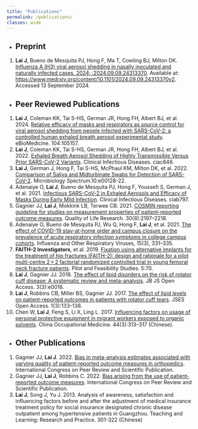 ```yaml
---
title: "Publications"
permalink: /publications/
classes: wide
---
```


- ## Preprint
1.  **Lai J**, Bueno de Mesquita PJ, Hong F, Ma T, Cowling BJ, Milton DK. [Influenza A (H3) viral aerosol shedding in nasally inoculated and naturally infected cases. 2024; :2024.09.09.24313370](https://www.medrxiv.org/content/10.1101/2024.09.09.24313370v2). Available at: https://www.medrxiv.org/content/10.1101/2024.09.09.24313370v2. Accessed 13 September 2024.

- ## Peer Reviewed Publications
1.	**Lai J**, Coleman KK, Tai S-HS, German JR, Hong FH, Albert BJ, et al. 2024. [Relative efficacy of masks and respirators as source control for viral aerosol shedding from people infected with SARS-CoV-2: a controlled human exhaled breath aerosol experimental study](https://www.thelancet.com/journals/ebiom/article/PIIS2352-3964(24)00192-0/fulltext). eBioMedicine. 104:105157.
2.	**Lai J**, Coleman KK, Tai S-HS, German JR, Hong FH, Albert BJ, et al. 2022. [Exhaled Breath Aerosol Shedding of Highly Transmissible Versus Prior SARS-CoV-2 Variants](https://academic.oup.com/cid/article/76/5/786/6773834). Clinical Infectious Diseases. ciac846.
3.	**Lai J**, German J, Hong F, Tai S-HS, McPhaul KM, Milton DK, et al. 2022. [Comparison of Saliva and Midturbinate Swabs for Detection of SARS-CoV-2](https://journals.asm.org/doi/full/10.1128/spectrum.00128-22). Microbiology Spectrum.10:e00128-22.
4.	Adenaiye O, **Lai J**, Bueno de Mesquita PJ, Hong F, Youssefi S, German J, et al. 2021. [Infectious SARS-CoV-2 in Exhaled Aerosols and Efficacy of Masks During Early Mild Infection](https://academic.oup.com/cid/article/75/1/e241/6370149). Clinical Infectious Diseases. ciab797.
5.	Gagnier JJ, **Lai J**, Mokkink LB, Terwee CB. 2021. [COSMIN reporting guideline for studies on measurement properties of patient-reported outcome measures](https://link.springer.com/article/10.1007/s11136-021-02822-4). Quality of Life Research. 30(8):2197–2218.
6.	Adenaiye O, Bueno de Mesquita PJ, Wu Q, Hong F, **Lai J**, et al. 2021. [The effect of COVID-19 stay-at-home order and campus closure on the prevalence of acute respiratory infection symptoms in college campus cohorts](https://onlinelibrary.wiley.com/doi/full/10.1111/irv.12837). Influenza and Other Respiratory Viruses, 15(3), 331–335.
7.	**FAITH-2 Investigators**, et al. 2019. [Fixation using alternative implants for the treatment of hip fractures (FAITH-2): design and rationale for a pilot multi-centre 2 × 2 factorial randomized controlled trial in young femoral neck fracture patients](https://link.springer.com/article/10.1186/s40814-019-0458-x). Pilot and Feasibility Studies. 5:70.
8.	**Lai J**, Gagnier JJ. 2018. [The effect of lipid disorders on the risk of rotator cuff disease: A systematic review and meta-analysis](https://journals.lww.com/jbjsoa/fulltext/2018/09000/The_Effect_of_Lipid_Disorders_on_the_Risk_of.11.aspx?__s=xxxxxxx&utm_source=drip&utm_medium=email&utm_campaign=Dr.+Casey’s+Kitchen%3A+Arthritis%2C+Joint+Pain+and+Metabolic+Health). JB JS Open Access. 3(3):e0018. 
9.	**Lai J**, Robbins CB, Miller BS, Gagnier JJ. 2017. [The effect of lipid levels on patient-reported outcomes in patients with rotator cuff tears](https://www.sciencedirect.com/science/article/pii/S2468602617300517). JSES Open Access. 1(3):133–138.
10.	Chen W, **Lai J**, Feng S, Li X, Ling L. 2017. [Influencing factors on usage of personal protective equipment in migrant workers exposed to organic solvents](https://d.wanfangdata.com.cn/periodical/zgzyyx201703013). China Occupational Medicine. 44(3):313–317 (Chinese).

- ## Other Publications
1.	Gagnier JJ, **Lai J**. 2022. [Bias in meta-analysis estimates associated with varying quality of patient-reported outcome measures in orthopedics](https://peerreviewcongress.org/abstract/bias-in-meta-analysis-estimates-associated-with-varying-quality-of-patient-reported-outcome-measures-in-orthopedics/). International Congress on Peer Review and Scientific Publication. 
2.	Gagnier JJ, **Lai J**, Robbins C. 2022. [Bias arising from the use of patient-reported outcome measures](https://peerreviewcongress.org/abstract/bias-arising-from-the-use-of-patient-reported-outcome-measures/). International Congress on Peer Review and Scientific Publication.
3.	**Lai J**, Song J, Yu J. 2013. Analysis of awareness, satisfaction and influencing factors before and after the adjustment of medical insurance treatment policy for social insurance designated chronic disease outpatient among hypertensive patients in Guangzhou. Teaching and Learning: Research and Practice. 301-322 (Chinese)
